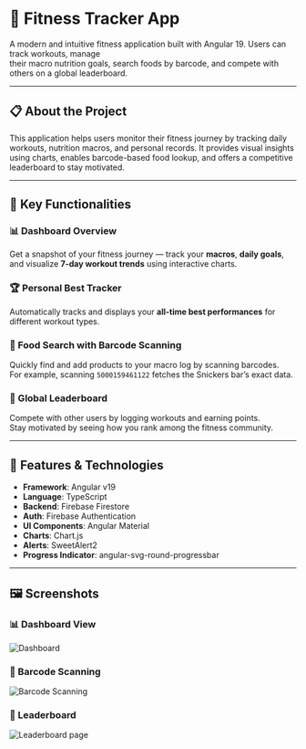# 💪 Fitness Tracker App

A modern and intuitive fitness application built with Angular 19. Users can track workouts, manage  
their macro nutrition goals, search foods by barcode, and compete with others on a global leaderboard.

---

## 📋 About the Project

This application helps users monitor their fitness journey by tracking daily workouts, nutrition macros, and personal records. It provides visual insights using charts, enables barcode-based food lookup, and offers a competitive leaderboard to stay motivated.

---

## 🧠 Key Functionalities

### 📊 Dashboard Overview

Get a snapshot of your fitness journey — track your **macros**, **daily goals**, and visualize **7-day workout trends** using interactive charts.

### 🏆 Personal Best Tracker

Automatically tracks and displays your **all-time best performances** for different workout types.

### 🍫 Food Search with Barcode Scanning

Quickly find and add products to your macro log by scanning barcodes.  
For example, scanning `5000159461122` fetches the Snickers bar’s exact data.

### 🏅 Global Leaderboard

Compete with other users by logging workouts and earning points.  
Stay motivated by seeing how you rank among the fitness community.

---

## 🚀 Features & Technologies

- **Framework**: Angular v19
- **Language**: TypeScript
- **Backend**: Firebase Firestore
- **Auth**: Firebase Authentication
- **UI Components**: Angular Material
- **Charts**: Chart.js
- **Alerts**: SweetAlert2
- **Progress Indicator**: angular-svg-round-progressbar

---

## 🖼️ Screenshots

### 📊 Dashboard View

![Dashboard](/assets/images/dashboard.png)

### 🍫 Barcode Scanning

![Barcode Scanning](/assets/images/barcode.png)

### 🍫 Leaderboard

![Leaderboard page](/assets/images/leaderboard.png)
